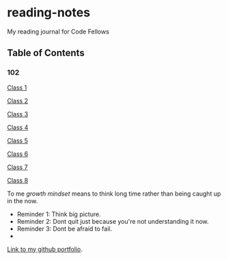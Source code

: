 # reading-notes
My reading journal for Code Fellows

## Table of Contents

### 102


[Class 1](https://github.com/abshir206/reading-notes/blob/main/102/class1.md)

[Class 2](https://github.com/abshir206/reading-notes/blob/main/102/class2.md)

[Class 3](https://github.com/abshir206/reading-notes/blob/main/102/class3.md)

[Class 4](https://github.com/abshir206/reading-notes/blob/main/102/class4.md)

[Class 5](https://github.com/abshir206/reading-notes/blob/main/102/class5.md)

[Class 6](https://github.com/abshir206/reading-notes/blob/main/102/class6.md)

[Class 7](https://github.com/abshir206/reading-notes/blob/main/102/class7.md)

[Class 8](https://github.com/abshir206/reading-notes/blob/main/102/class8.md)





To me *growth mindset* means to think long time rather than being caught up in the now.

- Reminder 1: Think big picture.
- Reminder 2: Dont quit just because you're not understanding it now.
- Reminder 3: Dont be afraid to fail.
- 
[Link to my github portfolio](https://github.com/abshir206).
